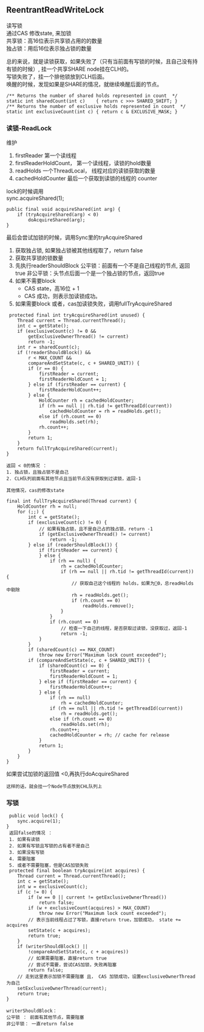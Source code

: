 ## ReentrantReadWriteLock

读写锁  
通过CAS 修改state, 来加锁  
共享锁：高16位表示共享锁占用的的数量  
独占锁：用后16位表示独占锁的数量  

总的来说，就是读锁获取，如果失败了（只有当前面有写锁的时候，且自己没有持有锁的时候）, 挂一个共享SHARE node挂在CLH的。  
写锁失败了，挂一个排他锁放到CLH后面。  
唤醒的时候，发现如果是SHARE的情况，就继续唤醒后面的节点。  

```
/** Returns the number of shared holds represented in count  */
static int sharedCount(int c)    { return c >>> SHARED_SHIFT; }
/** Returns the number of exclusive holds represented in count  */
static int exclusiveCount(int c) { return c & EXCLUSIVE_MASK; }
```

### 读锁-ReadLock

维护
1. firstReader  第一个读线程
2. firstReaderHoldCount， 第一个读线程，读锁的hold数量
3. readHolds 一个ThreadLocal， 线程对应的读锁获取的数量
4. cachedHoldCounter 最后一个获取到读锁的线程的 counter

lock的时候调用  
sync.acquireShared(1);

```
public final void acquireShared(int arg) {
    if (tryAcquireShared(arg) < 0)
        doAcquireShared(arg);
}
```

最后会尝试加锁的时候，调用Sync里的tryAcquireShared
1. 获取独占锁, 如果独占锁被其他线程取了，return false
2. 获取共享锁的锁数量
3. 先执行readerShouldBlock
    公平锁：前面有一个不是自己线程的节点, 返回true
    非公平锁：头节点后面一个是一个独占锁的节点，返回true
4. 如果不需要block
    - CAS state，高16位 + 1
    - CAS 成功，则表示加读锁成功。
5. 如果需要block 或者，cas加读锁失败，调用fullTryAcquireShared

```
 protected final int tryAcquireShared(int unused) {
    Thread current = Thread.currentThread();
    int c = getState();
    if (exclusiveCount(c) != 0 &&
        getExclusiveOwnerThread() != current)
        return -1;
    int r = sharedCount(c);
    if (!readerShouldBlock() &&
        r < MAX_COUNT &&
        compareAndSetState(c, c + SHARED_UNIT)) {
        if (r == 0) {
            firstReader = current;
            firstReaderHoldCount = 1;
        } else if (firstReader == current) {
            firstReaderHoldCount++;
        } else {
            HoldCounter rh = cachedHoldCounter;
            if (rh == null || rh.tid != getThreadId(current))
                cachedHoldCounter = rh = readHolds.get();
            else if (rh.count == 0)
                readHolds.set(rh);
            rh.count++;
        }
        return 1;
    }
    return fullTryAcquireShared(current);
}

返回 < 0的情况 ：
1. 独占锁，且独占锁不是自己
2. CLH队列前面有其他节点且当前节点没有获取到过读锁，返回-1

其他情况，cas的修改state

final int fullTryAcquireShared(Thread current) {
    HoldCounter rh = null;
    for (;;) {
        int c = getState();
        if (exclusiveCount(c) != 0) {
            // 如果有独占锁，且不是自己占的独占锁，return -1
            if (getExclusiveOwnerThread() != current)
                return -1;
        } else if (readerShouldBlock()) {
            if (firstReader == current) {
            } else {
                if (rh == null) {
                    rh = cachedHoldCounter;
                    if (rh == null || rh.tid != getThreadId(current)) {
                        // 获取自己这个线程的 holds，如果为0，总readHolds中剔除
                        rh = readHolds.get();
                        if (rh.count == 0)
                            readHolds.remove();
                    }
                }
                if (rh.count == 0)
                    // 检查一下自己的线程，是否获取过读锁，没获取过，返回-1
                    return -1;
            }
        }
        if (sharedCount(c) == MAX_COUNT)
            throw new Error("Maximum lock count exceeded");
        if (compareAndSetState(c, c + SHARED_UNIT)) {
            if (sharedCount(c) == 0) {
                firstReader = current;
                firstReaderHoldCount = 1;
            } else if (firstReader == current) {
                firstReaderHoldCount++;
            } else {
                if (rh == null)
                    rh = cachedHoldCounter;
                if (rh == null || rh.tid != getThreadId(current))
                    rh = readHolds.get();
                else if (rh.count == 0)
                    readHolds.set(rh);
                rh.count++;
                cachedHoldCounter = rh; // cache for release
            }
            return 1;
        }
    }
}
```

如果尝试加锁的返回值 <0,再执行doAcquireShared
```
这样的话，就会挂一个Node节点放到CHL队列上
```

### 写锁

```
 public void lock() {
    sync.acquire(1);
}
 返回false的情况 ：
 1. 如果有读锁
 2. 如果有写锁且写锁的占有者不是自己
 3. 如果没有写锁
 4. 需要阻塞
 5. 或者不需要阻塞，但是CAS加锁失败
 protected final boolean tryAcquire(int acquires) {
    Thread current = Thread.currentThread();
    int c = getState();
    int w = exclusiveCount(c);
    if (c != 0) {
        if (w == 0 || current != getExclusiveOwnerThread())
            return false;
        if (w + exclusiveCount(acquires) > MAX_COUNT)
            throw new Error("Maximum lock count exceeded");
        // 表示当前线程占过了写锁，直接return true，加锁成功， state += acquires
        setState(c + acquires);
        return true;
    }
    if (writerShouldBlock() ||
        !compareAndSetState(c, c + acquires))
        // 如果需要阻塞，直接return true
        // 尝试不需要，尝试CAS加锁，失败再阻塞
        return false;
    // 走到这里表示加锁不需要阻塞 且， CAS 加锁成功，设置exclusiveOwnerThread 为自己
    setExclusiveOwnerThread(current);
    return true;
}

writerShouldBlock：
公平锁 ： 前面有其他节点，需要阻塞
非公平锁： 一直return false

```